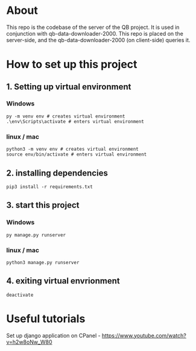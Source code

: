 # About

This repo is the codebase of the server of the QB project. It is used in conjunction with qb-data-downloader-2000.
This repo is placed on the server-side, and the qb-data-downloader-2000 (on client-side) queries it.

# How to set up this project

## 1. Setting up virtual environment

### Windows
```
py -m venv env # creates virtual environment
.\env\Scripts\activate # enters virtual environment
```

### linux / mac
```
python3 -m venv env # creates virtual environment
source env/bin/activate # enters virtual environment
```

## 2. installing dependencies

```
pip3 install -r requirements.txt
```

## 3. start this project

### Windows
```
py manage.py runserver
```

### linux / mac
```
python3 manage.py runserver
```


## 4. exiting virtual envrionment
```
deactivate
```

# Useful tutorials

Set up django application on CPanel - https://www.youtube.com/watch?v=h2w8oNw_W80